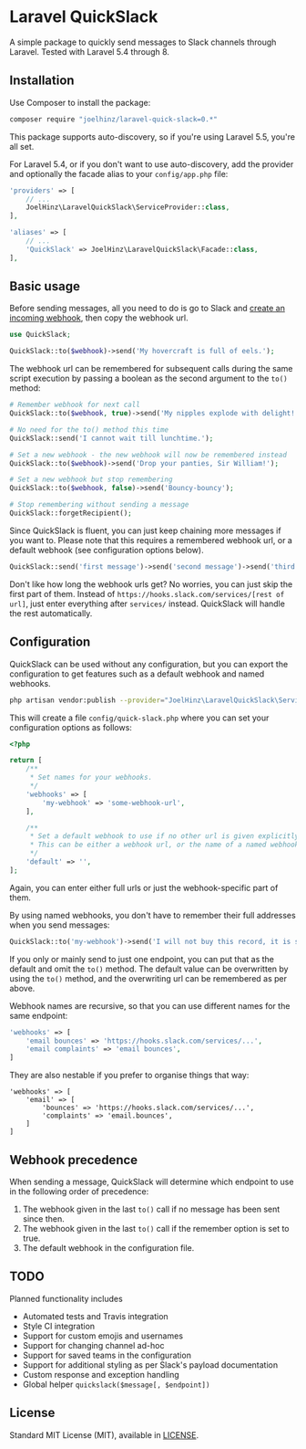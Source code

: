 # Laravel QuickSlack

A simple package to quickly send messages to Slack channels through Laravel. Tested with Laravel 5.4 through 8.

## Installation

Use Composer to install the package:

```bash
composer require "joelhinz/laravel-quick-slack=0.*"
```

This package supports auto-discovery, so if you're using Laravel 5.5, you're all set.

For Laravel 5.4, or if you don't want to use auto-discovery, add the provider and optionally the facade alias to your `config/app.php` file:

```php
'providers' => [
    // ...
    JoelHinz\LaravelQuickSlack\ServiceProvider::class,
],

'aliases' => [
    // ...
    'QuickSlack' => JoelHinz\LaravelQuickSlack\Facade::class,
],
```

## Basic usage

Before sending messages, all you need to do is go to Slack and [create an incoming webhook](https://www.slack.com/services/new/incoming-webhook), then copy the webhook url.

```php
use QuickSlack;

QuickSlack::to($webhook)->send('My hovercraft is full of eels.');
```

The webhook url can be remembered for subsequent calls during the same script execution by passing a boolean as the second argument to the `to()` method:

```php
# Remember webhook for next call
QuickSlack::to($webhook, true)->send('My nipples explode with delight!');

# No need for the to() method this time
QuickSlack::send('I cannot wait till lunchtime.');

# Set a new webhook - the new webhook will now be remembered instead
QuickSlack::to($webhook)->send('Drop your panties, Sir William!');

# Set a new webhook but stop remembering
QuickSlack::to($webhook, false)->send('Bouncy-bouncy');

# Stop remembering without sending a message
QuickSlack::forgetRecipient();
```

Since QuickSlack is fluent, you can just keep chaining more messages if you want to. Please note that this requires a remembered webhook url, or a default webhook (see configuration options below).

```php
QuickSlack::send('first message')->send('second message')->send('third message');
```

Don't like how long the webhook urls get? No worries, you can just skip the first part of them. Instead of `https://hooks.slack.com/services/[rest of url]`, just enter everything after `services/` instead. QuickSlack will handle the rest automatically.

## Configuration

QuickSlack can be used without any configuration, but you can export the configuration to get features such as a default webhook and named webhooks.

```bash
php artisan vendor:publish --provider="JoelHinz\LaravelQuickSlack\ServiceProvider"
```

This will create a file `config/quick-slack.php` where you can set your configuration options as follows:

```php
<?php

return [
    /**
     * Set names for your webhooks.
     */
    'webhooks' => [
        'my-webhook' => 'some-webhook-url',
    ],

    /**
     * Set a default webhook to use if no other url is given explicitly.
     * This can be either a webhook url, or the name of a named webhook above.
     */
    'default' => '',
];
```

Again, you can enter either full urls or just the webhook-specific part of them.

By using named webhooks, you don't have to remember their full addresses when you send messages:

```php
QuickSlack::to('my-webhook')->send('I will not buy this record, it is scratched.');
```

If you only or mainly send to just one endpoint, you can put that as the default and omit the `to()` method. The default value can be overwritten by using the `to()` method, and the overwriting url can be remembered as per above.

Webhook names are recursive, so that you can use different names for the same endpoint:

```php
'webhooks' => [
    'email bounces' => 'https://hooks.slack.com/services/...',
    'email complaints' => 'email bounces',
]
```

They are also nestable if you prefer to organise things that way:

```
'webhooks' => [
    'email' => [
        'bounces' => 'https://hooks.slack.com/services/...',
        'complaints' => 'email.bounces',
    ]
]
```

## Webhook precedence

When sending a message, QuickSlack will determine which endpoint to use in the following order of precedence:

1. The webhook given in the last `to()` call if no message has been sent since then.
2. The webhook given in the last `to()` call if the remember option is set to true.
3. The default webhook in the configuration file.

## TODO

Planned functionality includes

* Automated tests and Travis integration
* Style CI integration
* Support for custom emojis and usernames
* Support for changing channel ad-hoc
* Support for saved teams in the configuration
* Support for additional styling as per Slack's payload documentation
* Custom response and exception handling
* Global helper `quickslack($message[, $endpoint])`

## License

Standard MIT License (MIT), available in [LICENSE](LICENSE).
